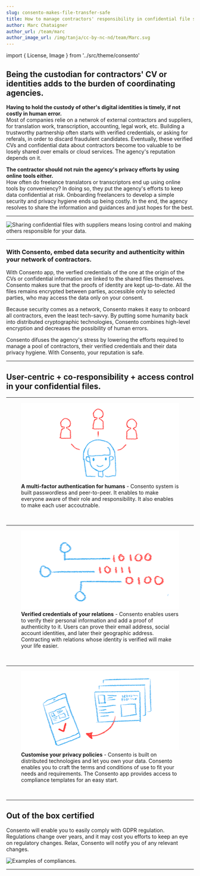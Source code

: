 ```yaml
---
slug: consento-makes-file-transfer-safe
title: How to manage contractors' responsibility in confidential file sharing with Consento
author: Marc Chataigner
author_url: /team/marc
author_image_url: /img/tanja/cc-by-nc-nd/team/Marc.svg
---
```


import { License, Image } from '../src/theme/consento'

## Being the custodian for contractors' CV or identities adds to the burden of coordinating agencies.

__Having to hold the custody of other's digital identities is timely, if not costly in human error.__<br/>
Most of companies relie on a netwrok of external contractors and suppliers, for translation work, transcription, accounting, legal work, etc. Building a trustworthy partnership often starts with verified credentials, or asking for referals, in order to discard fraudulent candidates. Eventually, these verified CVs and confidential data about contractors become too valuable to be losely shared over emails or cloud services. The agency's reputation depends on it.

__The contractor should not ruin the agency's privacy efforts by using online tools either.__<br/>
How often do freelance translators or transcriptors end up using online tools by conveniency? In doing so, they put the agency's efforts to keep data confidential at risk. Onboarding freelancers to develop a simple security and privacy hygiene ends up being costly. In the end, the agency resolves to share the information and guidances and just hopes for the best.

--- 

<Image
  src="img/external/unsplash/markuswinkler_gLdJnQFcIXE_cut.jpg"
  caption="Consento app makes confidential file sharing undercontrol and stress-free."
  alt="Sharing confidential files with suppliers means losing control and making others responsible for your data."
/>

---

### With Consento, embed data security and authenticity within your network of contractors.

With Consento app, the verfied credentials of the one at the origin of the CVs or confidential information are linked to the shared files themselves. Consento makes sure that the proofs of identity are kept up-to-date. All the files remains encrypted between parties, accessible only to selected parties, who may access the data only on your consent. 

Because security comes as a network, Consento makes it easy to onboard all contractors, even the least tech-savvy. By putting some humanity back into distributed cryptographic technologies, Consento combines high-level encryption and decreases the possibility of human errors. 

Consento difuses the agency's stress by lowering the efforts required to manage a pool of contractors, their verified credentials and their data privacy hygiene. With Consento, your reputation is safe.


---

## User-centric + co-responsibility + access control in your confidential files.

--- 

<figure className="kg-card kg-image-card kg-card-hascaption">
  <img src="/img/tanja/cc-by-nc-sa/in-control/controlling-identity.png" style={{ float: 'left', width: '30%' }} />
  <figcaption><strong>A multi-factor authentication for humans</strong> - Consento system is built passwordless and peer-to-peer. It enables to make everyone aware of their role and responsibility. It also enables to make each user accoutnable.</figcaption>
</figure>
<br/>

--- 

<figure className="kg-card kg-image-card kg-card-hascaption">
  <img src="/img/tanja/cc-by-nc-sa/in-control/maintaining-privacy.png" style={{ float: 'left', width: '30%' }} />
  <figcaption><strong>Verified credentials of your relations</strong> - Consento enables users to verify their personal information and add a proof of authenticity to it. Users can prove their email address, social account identities, and later their geographic address. Contracting with relations whose identity is verified will make your life easier.</figcaption>
</figure>
<br/>

--- 

<figure className="kg-card kg-image-card kg-card-hascaption">
  <img src="/img/tanja/cc-by-nc-sa/in-control/on-our-device-4.png" style={{ float: 'left', width: '30%' }} />
  <figcaption><strong>Customise your privacy policies</strong> - Consento is built on distributed technologies and let you own your data. Consento enables you to craft the terms and conditions of use to fit your needs and requirements. The Consento app provides access to compliance templates for an easy start.</figcaption>
</figure>
<br/>

---

## Out of the box certified

Consento will enable you to easily comply with GDPR regulation. Regulations change over years, and it may cost you efforts to keep an eye on regulatory changes. Relax, Consento will notify you of any relevant changes.

<Image
  src="/img/external/fair-use/eu-GDPR-logo-low.png"
  caption="..."
  alt="Examples of compliances."
/>

--- 

<License author="marc" year="2021" license="CC-BY-NC-SA" />
